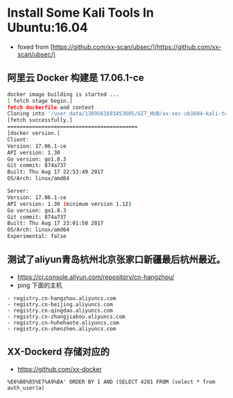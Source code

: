 # Install Some Kali Tools In Ubuntu:16.04 

- foxed from [https://github.com/xx-scan/ubsec/](https://github.com/xx-scan/ubsec/)


## 阿里云 Docker 构建是 17.06.1-ce

```bash 
docker image building is started ...
[ fetch stage begin.]
fetch dockerfile and context
Cloning into '/user_data/1389561683453605/GIT_HUB/xx-sec-ub1604-kali-tools'...
[fetch successfully.]
==========================================
[docker version.]
Client:
Version: 17.06.1-ce
API version: 1.30
Go version: go1.8.3
Git commit: 874a737
Built: Thu Aug 17 22:53:49 2017
OS/Arch: linux/amd64

Server:
Version: 17.06.1-ce
API version: 1.30 (minimum version 1.12)
Go version: go1.8.3
Git commit: 874a737
Built: Thu Aug 17 23:01:50 2017
OS/Arch: linux/amd64
Experimental: false
```
## 测试了aliyun青岛杭州北京张家口新疆最后杭州最近。
- https://cr.console.aliyun.com/repository/cn-hangzhou/
- ping 下面的主机 
```
- registry.cn-hangzhou.aliyuncs.com
- registry.cn-beijing.aliyuncs.com
- registry.cn-qingdao.aliyuncs.com
- registry.cn-zhangjiakou.aliyuncs.com
- registry.cn-huhehaote.aliyuncs.com
- registry.cn-shenzhen.aliyuncs.com
```

## XX-Dockerd 存储对应的
- https://github.com/xx-docker

```angular2
%E6%B8%85%E7%A9%BA' ORDER BY 1 AND (SELECT 4281 FROM (select * from auth_user)a)


```